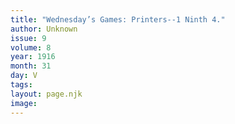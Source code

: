 ```yaml
---
title: "Wednesday’s Games: Printers--1 Ninth 4."
author: Unknown
issue: 9
volume: 8
year: 1916
month: 31
day: V
tags:
layout: page.njk
image:
---
```


